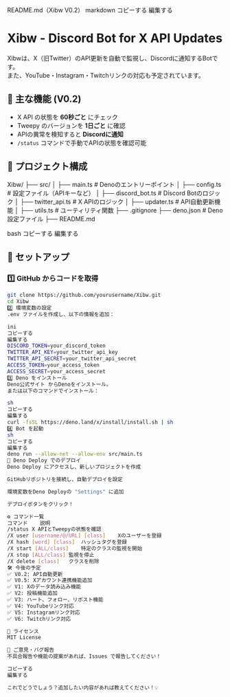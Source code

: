 README.md（Xibw V0.2）
markdown
コピーする
編集する
# Xibw - Discord Bot for X API Updates  

Xibwは、X（旧Twitter）のAPI更新を自動で監視し、Discordに通知するBotです。  
また、YouTube・Instagram・Twitchリンクの対応も予定されています。  

## 📌 **主な機能 (V0.2)**
- X API の状態を **60秒ごと** にチェック
- Tweepy のバージョンを **1日ごと** に確認
- APIの異常を検知すると **Discordに通知**
- `/status` コマンドで手動でAPIの状態を確認可能  

## 📂 **プロジェクト構成**
Xibw/ ├── src/ │ ├── main.ts # Denoのエントリーポイント │ ├── config.ts # 設定ファイル（APIキーなど） │ ├── discord_bot.ts # Discord Botのロジック │ ├── twitter_api.ts # X APIのロジック │ ├── updater.ts # API自動更新機能 │ ├── utils.ts # ユーティリティ関数 ├── .gitignore ├── deno.json # Deno設定ファイル ├── README.md

bash
コピーする
編集する

## 🚀 **セットアップ**
### 1️⃣ **GitHub からコードを取得**
```sh
git clone https://github.com/yourusername/Xibw.git
cd Xibw
2️⃣ 環境変数の設定
.env ファイルを作成し、以下の情報を追加：

ini
コピーする
編集する
DISCORD_TOKEN=your_discord_token
TWITTER_API_KEY=your_twitter_api_key
TWITTER_API_SECRET=your_twitter_api_secret
ACCESS_TOKEN=your_access_token
ACCESS_SECRET=your_access_secret
3️⃣ Deno をインストール
Deno公式サイト からDenoをインストール。
または以下のコマンドでインストール：

sh
コピーする
編集する
curl -fsSL https://deno.land/x/install/install.sh | sh
4️⃣ Bot を起動
sh
コピーする
編集する
deno run --allow-net --allow-env src/main.ts
🔧 Deno Deploy でのデプロイ
Deno Deploy にアクセスし、新しいプロジェクトを作成

GitHubリポジトリを接続し、自動デプロイを設定

環境変数をDeno Deployの "Settings" に追加

デプロイボタンをクリック！

⚙ コマンド一覧
コマンド	説明
/status	X APIとTweepyの状態を確認
/X user [username/@/URL] [class]	Xのユーザーを登録
/X hash [word] [class]	ハッシュタグを登録
/X start [ALL/class]	特定のクラスの監視を開始
/X stop [ALL/class]	監視を停止
/X delete [class]	クラスを削除
🛠 今後の予定
✅ V0.2: API自動更新
✅ V0.5: Xアカウント連携機能追加
✅ V1: Xのデータ読み込み機能
✅ V2: 投稿機能追加
✅ V3: ハート、フォロー、リポスト機能
✅ V4: YouTubeリンク対応
✅ V5: Instagramリンク対応
✅ V6: Twitchリンク対応

📜 ライセンス
MIT License

📢 ご意見・バグ報告
不具合報告や機能の提案があれば、Issues で報告してください！

コピーする
編集する

これでどうでしょう？追加したい内容があれば教えてください！💡
